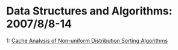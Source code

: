 # Data Structures and Algorithms: 2007/8/8-14  
1: [Cache Analysis of Non-uniform Distribution Sorting Algorithms](https://doi.org/10.48550/arXiv.0706.2839)  